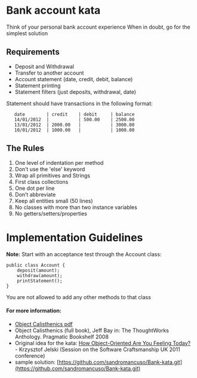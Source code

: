 Bank account kata
=================

Think of your personal bank account experience
When in doubt, go for the simplest solution

Requirements
------------

* Deposit and Withdrawal
* Transfer to another account
* Account statement (date, credit, debit, balance)
* Statement printing
* Statement filters (just deposits, withdrawal, date)

Statement should have transactions in the following format:

```
   date        | credit    | debit     | balance
   14/01/2012  |           | 500.00    | 2500.00
   13/01/2012  | 2000.00   |           | 3000.00
   10/01/2012  | 1000.00   |           | 1000.00
```


The Rules
---------

1. One level of indentation per method
2. Don’t use the 'else' keyword
3. Wrap all primitives and Strings
4. First class collections
5. One dot per line
6. Don’t abbreviate
7. Keep all entities small (50 lines)
8. No classes with more than two instance variables
9. No getters/setters/properties


Implementation Guidelines
=========================

**Note:** Start with an acceptance test through the Account class:

    public class Account {
        deposit(amount);
        withdraw(amount);
        printStatement();
    }

You are not allowed to add any other methods to that class

#### For more information:

-  [Object Calisthenics pdf](http://www.cs.helsinki.fi/u/luontola/tdd-2009/ext/ObjectCalisthenics.pdf)
-  Object Calisthenics (full book), Jeff Bay in: The ThoughtWorks Anthology.
   Pragmatic Bookshelf 2008
-  Original idea for the kata: [How Object-Oriented Are You Feeling Today?](https://www.slideshare.net/KrzysztofJelski/how-object-oriented-are-you-feeling-today) - Krzysztof Jelski (Session on the Software Craftsmanship UK 2011 conference)
- sample solution: [https://github.com/sandromancuso/Bank-kata.git](https://github.com/sandromancuso/Bank-kata.git)
